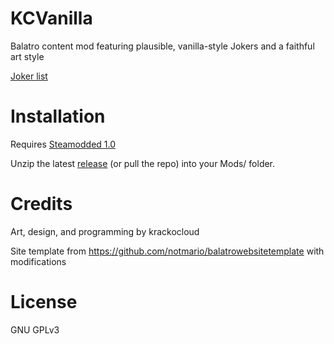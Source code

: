 # KCVanilla

Balatro content mod featuring plausible, vanilla-style Jokers and a faithful art style

[Joker list](https://kcgidw.github.io/kcvanilla/)

# Installation

Requires [Steamodded 1.0](https://github.com/Steamopollys/Steamodded)

Unzip the latest [release](https://github.com/kcgidw/kcvanilla/releases) (or pull the repo) into your Mods/ folder.

# Credits

Art, design, and programming by krackocloud

Site template from https://github.com/notmario/balatrowebsitetemplate with modifications

# License

GNU GPLv3
